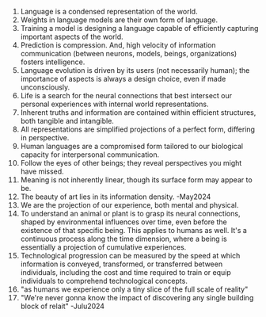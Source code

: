 1. Language is a condensed representation of the world.
2. Weights in language models are their own form of language.
3. Training a model is designing a language capable of efficiently capturing important aspects of the world.
4. Prediction is compression. And, high velocity of information communication (between neurons, models, beings, organizations) fosters intelligence.
5. Language evolution is driven by its users (not necessarily human); the importance of aspects is always a design choice, even if made unconsciously.
6. Life is a search for the neural connections that best intersect our personal experiences with internal world representations.
7. Inherent truths and information are contained within efficient structures, both tangible and intangible.
8. All representations are simplified projections of a perfect form, differing in perspective.
9. Human languages are a compromised form tailored to our biological capacity for interpersonal communication.
10. Follow the eyes of other beings; they reveal perspectives you might have missed.
11. Meaning is not inherently linear, though its surface form may appear to be.
12. The beauty of art lies in its information density.
-May2024
13. We are the projection of our experience, both mental and physical.
14. To understand an animal or plant is to grasp its neural connections, shaped by environmental influences over time, even before the existence of that specific being. This applies to humans as well. It's a continuous process along the time dimension, where a being is essentially a projection of cumulative experiences.
15. Technological progression can be measured by the speed at which information is conveyed, transformed, or transferred between individuals, including the cost and time required to train or equip individuals to comprehend technological concepts.
16. "as humans we experience only a tiny slice of the full scale of reality"
17. "We're never gonna know the impact of discovering any single building block of relait"
-Julu2024